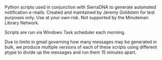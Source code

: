 Python scripts used in conjunction with SierraDNA to generate automated notification e-mails.
Created and maintained by Jeremy Goldstein for test purposes only. Use at your own risk.
Not supported by the Minuteman Library Network.

Scripts are run via Windows Task scheduler each morning.

Due to limits in gmail governing how many messages may be generated in bulk, we produce multiple versions of each of these scripts using different ptype to divide up the messages and run them 15 minutes apart.



